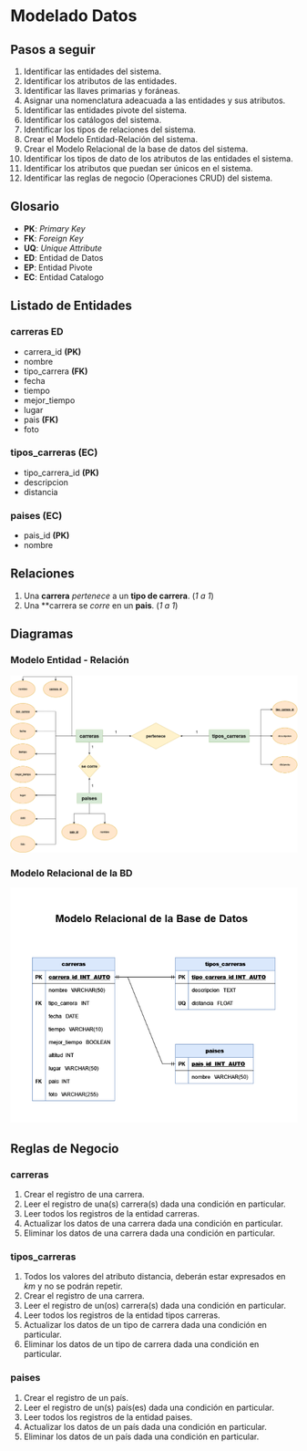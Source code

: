 # Modelado Datos

## Pasos a seguir

1. Identificar las entidades del sistema.
2. Identificar los atributos de las entidades.
3. Identificar las llaves primarias y foráneas.
4. Asignar una nomenclatura adeacuada a las entidades y sus atributos.
5. Identificar las entidades pivote del sistema.
6. Identificar los catálogos del sistema.
7. Identificar los tipos de relaciones del sistema.
8. Crear el Modelo Entidad-Relación del sistema.
9. Crear el Modelo Relacional de la base de datos del sistema.
10. Identificar los tipos de dato de los atributos de las entidades el sistema.
11. Identificar los atributos que puedan ser únicos en el sistema.
12. Identificar las reglas de negocio (Operaciones CRUD) del sistema.

## Glosario

- **PK**: _Primary Key_
- **FK**: _Foreign Key_
- **UQ**: _Unique Attribute_
- **ED**: Entidad de Datos
- **EP**: Entidad Pivote
- **EC**: Entidad Catalogo

## Listado de Entidades


### carreras **ED**

- carrera_id **(PK)**
- nombre
- tipo_carrera **(FK)**
- fecha 
- tiempo
- mejor_tiempo
- lugar 
- pais **(FK)**
- foto

### tipos_carreras **(EC)**

- tipo_carrera_id **(PK)**
- descripcion
- distancia

### paises **(EC)**

- pais_id **(PK)**
- nombre

## Relaciones

1. Una **carrera** _pertenece_ a un **tipo de carrera**. (_1 a 1_)
1. Una **carrera se _corre_ en un **pais**. (_1 a 1_)


## Diagramas

### Modelo Entidad - Relación

![Modelo Entidad - Relación](./Modelo-Entidad-Relacion_CARRERA.png)

### Modelo Relacional de la BD

![Modelo Entidad - Relación](./ModeloRelacionalBD_CARRERAS.png)

## Reglas de Negocio

### carreras

1. Crear el registro de una carrera.
1. Leer el registro de una(s) carrera(s) dada una condición en particular.
1. Leer todos los registros de la entidad carreras.
1. Actualizar los datos de una carrera dada una condición en particular.
1. Eliminar los datos de una carrera dada una condición en particular.

### tipos_carreras

1. Todos los valores del atributo distancia, deberán estar expresados en _km_ y no se podrán repetir.
1. Crear el registro de una carrera.
1. Leer el registro de un(os) carrera(s) dada una condición en particular.
1. Leer todos los registros de la entidad tipos carreras.
1. Actualizar los datos de un tipo de carrera dada una condición en particular.
1. Eliminar los datos de un tipo de carrera dada una condición en particular.

### paises

1. Crear el registro de un país.
1. Leer el registro de un(s) país(es) dada una condición en particular.
1. Leer todos los registros de la entidad paises.
1. Actualizar los datos de un país dada una condición en particular.
1. Eliminar los datos de un país dada una condición en particular.